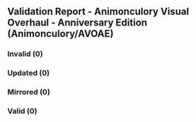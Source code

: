 ## Validation Report - Animonculory Visual Overhaul - Anniversary Edition (Animonculory/AVOAE)


### Invalid (0)
### Updated (0)
### Mirrored (0)
### Valid (0)
